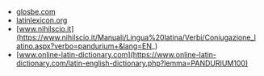 * [glosbe.com](https://glosbe.com/la/en/Pandurium)
* [latinlexicon.org](https://latinlexicon.org/definition.php?p1=2041777)
* [www.nihilscio.it](https://www.nihilscio.it/Manuali/Lingua%20latina/Verbi/Coniugazione_latino.aspx?verbo=pandurium+&lang=EN_)
* [www.online-latin-dictionary.com](https://www.online-latin-dictionary.com/latin-english-dictionary.php?lemma=PANDURIUM100)
